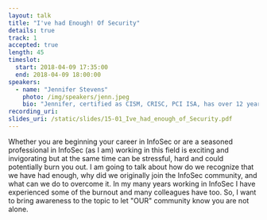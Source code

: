 ```yaml
---
layout: talk
title: "I've had Enough! Of Security"
details: true
track: 1
accepted: true
length: 45
timeslot:
  start: 2018-04-09 17:35:00
  end: 2018-04-09 18:00:00
speakers: 
  - name: "Jennifer Stevens"
    photo: /img/speakers/jenn.jpeg
    bio: "Jennifer, certified as CISM, CRISC, PCI ISA, has over 12 years’ experience in Information Security and 10 15 years in IT.  Currently Jennifer works for Oracle as GBU Security, Risk, & Compliance Program Manager for EMEA & APAC. She is responsible for ensuring compliance with PCI DSS, GDPR, and SOX.  She is also responsible for leading and remediating risk assessments/audits and maintaining overall compliance and security controls for the business units. Previously, she worked for WellStar Health Systems as a CISO and other Information Security roles.  She was also an adjunct professor who taught Information Security at various state institutes."
recording_uri: 
slides_uri: /static/slides/15-01_Ive_had_enough_of_Security.pdf
---
```


Whether you are beginning your career in InfoSec or are a seasoned professional in InfoSec (as I am) working in this field is exciting and invigorating but at the same time can be stressful, hard and could potentially burn you out.  I am going to talk about how do we recognize that we have had enough, why did we originally join the InfoSec community, and what can we do to overcome it. In my many years working in InfoSec I have experienced some of the burnout and many colleagues have too. So, I want to bring awareness to the topic to let "OUR" community know you are not alone.
